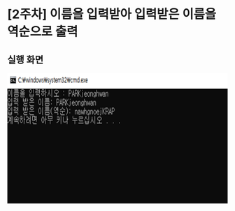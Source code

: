 # [2주차] 이름을 입력받아 입력받은 이름을 역순으로 출력



## 실행 화면

<img src="/Images/week02_result.png" width="600" height="300" />

